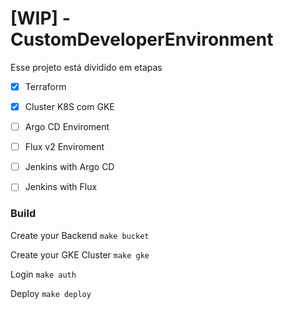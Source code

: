 # [WIP] - CustomDeveloperEnvironment


Esse projeto está dividido em etapas

- [x] Terraform
- [x] Cluster K8S com GKE
- [ ] Argo CD Enviroment
- [ ] Flux v2 Enviroment
- [ ] Jenkins with Argo CD
- [ ] Jenkins with Flux


### Build

Create your Backend
`make bucket`

Create your GKE Cluster
`make gke`

Login
`make auth` 

Deploy
`make deploy`